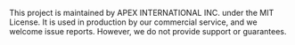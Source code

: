 This project is maintained by APEX INTERNATIONAL INC. under the MIT License.
It is used in production by our commercial service, and we welcome issue reports.
However, we do not provide support or guarantees.
